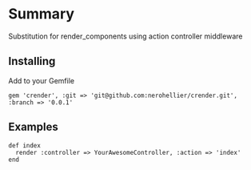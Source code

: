# Summary
Substitution for render_components using action controller middleware

## Installing
Add to your Gemfile
```
gem 'crender', :git => 'git@github.com:nerohellier/crender.git', :branch => '0.0.1'
```

## Examples
```
def index
  render :controller => YourAwesomeController, :action => 'index'
end
```

